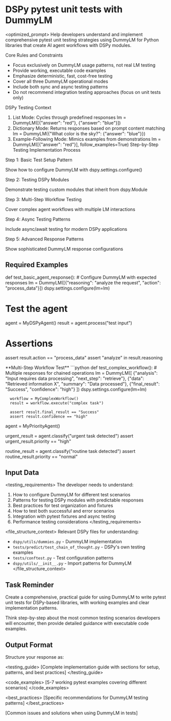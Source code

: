 # DSPy pytest unit tests with DummyLM 
<optimized_prompt>
<context>
  Help developers understand and implement comprehensive pytest unit testing strategies using DummyLM for Python libraries that create AI agent workflows with DSPy modules.

  Core Rules and Constraints

  - Focus exclusively on DummyLM usage patterns, not real LM testing
  - Provide working, executable code examples
  - Emphasize deterministic, fast, cost-free testing
  - Cover all three DummyLM operational modes
  - Include both sync and async testing patterns
  - Do not recommend integration testing approaches (focus on unit tests only)

  DSPy Testing Context

  1. List Mode: Cycles through predefined responses
  lm = DummyLM([{"answer": "red"}, {"answer": "blue"}])
  2. Dictionary Mode: Returns responses based on prompt content matching
  lm = DummyLM({"What color is the sky?": {"answer": "blue"}})
  3. Example-Following Mode: Mimics examples from demonstrations
  lm = DummyLM([{"answer": "red"}], follow_examples=True)
  Step-by-Step Testing Implementation Process

  Step 1: Basic Test Setup Pattern

  Show how to configure DummyLM with dspy.settings.configure()

  Step 2: Testing DSPy Modules

  Demonstrate testing custom modules that inherit from dspy.Module

  Step 3: Multi-Step Workflow Testing

  Cover complex agent workflows with multiple LM interactions

  Step 4: Async Testing Patterns

  Include async/await testing for modern DSPy applications

  Step 5: Advanced Response Patterns

  Show sophisticated DummyLM response configurations
</context>

## Required Examples

<example>
  def test_basic_agent_response():
      # Configure DummyLM with expected responses
      lm = DummyLM([{"reasoning": "analyze the request", "action": "process_data"}])
      dspy.settings.configure(lm=lm)

  # Test the agent
  agent = MyDSPyAgent()
  result = agent.process("test input")

  # Assertions
  assert result.action == "process_data"
  assert "analyze" in result.reasoning
</example>

<example>
  **Multi-Step Workflow Test**
  ```python
  def test_complex_workflow():
      # Multiple responses for chained operations
      lm = DummyLM([
          {"analysis": "Input requires data processing", "next_step": "retrieve"},
          {"data": "Retrieved information X", "summary": "Data processed"},
          {"final_result": "Success", "confidence": "high"}
      ])
      dspy.settings.configure(lm=lm)

      workflow = MyComplexWorkflow()
      result = workflow.execute("complex task")

      assert result.final_result == "Success"
      assert result.confidence == "high"
  agent = MyPriorityAgent()

  urgent_result = agent.classify("urgent task detected")
  assert urgent_result.priority == "high"

  routine_result = agent.classify("routine task detected") 
  assert routine_result.priority == "normal"
</example>

  ## Input Data

  <testing_requirements>
  The developer needs to understand:
  1. How to configure DummyLM for different test scenarios
  2. Patterns for testing DSPy modules with predictable responses
  3. Best practices for test organization and fixtures
  4. How to test both successful and error scenarios
  5. Integration with pytest fixtures and async testing
  6. Performance testing considerations
  </testing_requirements>

  <file_structure_context>
  Relevant DSPy files for understanding:
  - `dspy/utils/dummies.py` - DummyLM implementation
  - `tests/predict/test_chain_of_thought.py` - DSPy's own testing examples
  - `tests/conftest.py` - Test configuration patterns
  - `dspy/utils/__init__.py` - Import patterns for DummyLM
  </file_structure_context>

  ## Task Reminder
  Create a comprehensive, practical guide for using DummyLM to write pytest unit tests for DSPy-based libraries, with working examples and clear implementation patterns.

  Think step-by-step about the most common testing scenarios developers will encounter, then provide detailed guidance with executable code examples.

  ## Output Format

  Structure your response as:

  <testing_guide>
  [Complete implementation guide with sections for setup, patterns, and best practices]
  </testing_guide>

  <code_examples>
  [5-7 working pytest examples covering different scenarios]
  </code_examples>

  <best_practices>
  [Specific recommendations for DummyLM testing patterns]
  </best_practices>

  <troubleshooting>
  [Common issues and solutions when using DummyLM in tests]
  </troubleshooting>
  </optimized_prompt>

